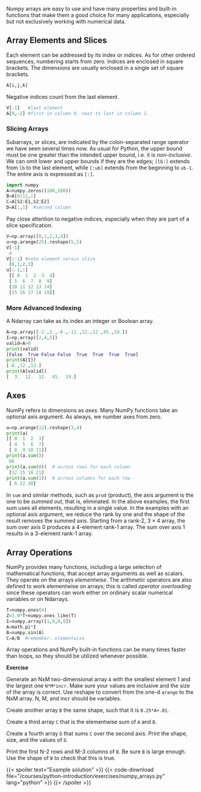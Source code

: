 Numpy arrays are easy to use and have many properties and built-in functions that make them a good choice for many applications, especially but not exclusively working with numerical data. 

## Array Elements and Slices

Each element can be addressed by its index or indices.  As for other ordered sequences, numbering starts from zero.  Indices are enclosed in square brackets.  The dimensions are usually enclosed in a single set of square brackets.

```python
A[i,j,k]
```

Negative indices count from the last element.

```python
V[-1]   #last element
A[0,-2] #first in column 0, next to last in column 1.
```

### Slicing Arrays

Subarrays, or slices, are indicated by the colon-separated range operator we have seen several times now.   As usual for Python, the upper bound must be one greater than the intended upper bound, i.e. it is _non-inclusive_.  We can omit lower and upper bounds if they are the edges; `[lb:]` extends from `lb` to the last element, while `[:ub]` extends from the beginning to `ub-1`.  The entire axis is expressed as `[:]`.

```python
import numpy
A=numpy.zeros((100,100))
B=A[0:11,:]
C=A[S1:E1,S2:E2]
D=A[:,1]  #second column
```

Pay close attention to negative indices, especially when they are part of a slice specification.

```python
V=np.array([0,1,2,3,4])
u=np.arange(25).reshape(5,5)
V[-1]
 4
V[:-1] #note element versus slice
 [0,1,2,3]  
u[:-1,:]
 [[ 0  1  2  3  4]
 [ 5  6  7  8  9]
 [10 11 12 13 14]
 [15 16 17 18 19]]
```

### More Advanced Indexing

 A Ndarray can take as its index an integer or Boolean array.

```python
A=np.array([-2.,3.,-8.,-11.,12.,12.,45.,19.])
I=np.array([2,4,5])
valid=A>0
print(valid)
[False  True False False  True  True  True  True]
print(A[I])
[-8.,12.,12.]
print(A[valid])
[  3.  12.  12.  45.  19.]
```

## Axes

NumPy refers to dimensions as _axes_.  Many NumPy functions take an optional axis argument.  As always, we number axes from zero.

```python
a=np.arange(12).reshape(3,4)
print(a)
[[ 0  1  2  3]
 [ 4  5  6  7]
 [ 8  9 10 11]]
print(a.sum())
 66
print(a.sum(0))  # across rows for each column
 [12 15 18 21]
print(a.sum(1))  # across columns for each row
 [ 6 22 38]
```
In `sum` and similar methods, such as `prod` (product), the axis argument is the one to be _summed out_, that is, eliminated.  In the above examples, the first sum uses all elements, resulting in a single value.  In the examples with an optional axis argument, we reduce the rank by one and the shape of the result removes the summed axis. Starting from a rank-2, $3 \times 4$ array, the sum over axis 0 produces a 4-element rank-1 array.  The sum over axis 1 results in a 3-element rank-1 array.

## Array Operations

NumPy provides many functions, including a large selection of mathematical functions, that accept array arguments as well as scalars.  They operate on the arrays _elementwise_.  The arithmetic operators are also defined to work elementwise on arrays; this is called _operator overloading_ since these operators can work either on ordinary scalar numerical variables or on Ndarrays.

```python
T=numpy.ones(4)
Z=3.0*T+numpy.ones_like(T)
I=numpy.array([1,0,0,0])
A=math.pi*I
B=numpy.sin(A)
C=A/B  #remember: elementwise
```

Array operations and NumPy built-in functions can be many times faster than loops, so they should be utilized whenever possible.

**Exercise**

Generate an NxM two-dimensional array `A` with the smallest element 1 and the largest one `N*M*incr`.  Make sure your values are inclusive and the size of the array is correct.  Use reshape to convert from the one-d `arange` to the NxM array. N, M, and incr should be variables.

Create another array `B` the same shape, such that it is `0.25*A+.01`.

Create a third array `C` that is the elementwise sum of `A` and `B`.

Create a fourth array `D` that sums `C` over the second axis.  Print the shape, size, and the values of `D`.

Print the first N-2 rows and M-3 columns of `B`. Be sure `B` is large enough. Use the shape of `B` to check that this is true.

{{< spoiler text="Example solution" >}}
{{< code-download file="/courses/python-introduction/exercises/numpy_arrays.py" lang="python" >}}
{{< /spoiler >}}
